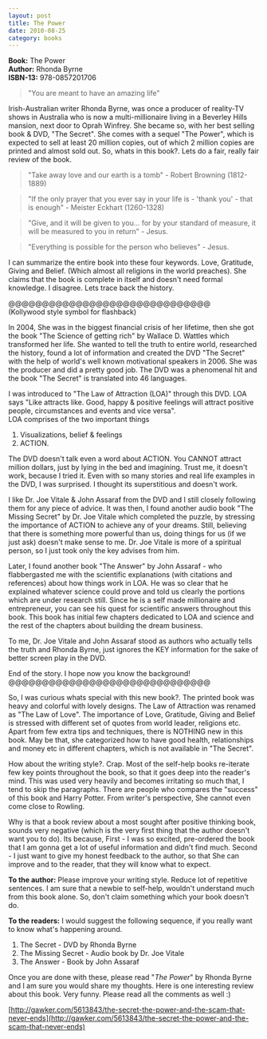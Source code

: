```yaml
---
layout: post
title: The Power
date: 2010-08-25
category: books
---
```


**Book:** The Power  
**Author:** Rhonda Byrne  
**ISBN-13:** 978-0857201706

> "You are meant to have an amazing life"  
  
Irish-Australian writer Rhonda Byrne, was once a producer of reality-TV shows in Australia who is now a multi-millionaire living in a Beverley Hills mansion, next door to Oprah Winfrey. She became so, with her best selling book & DVD, "The Secret". She comes with a sequel "The Power", which is expected to sell at least 20 million copies, out of which 2 million copies are printed and almost sold out. So, whats in this book?. Lets do a fair, really fair review of the book.  
  
> "Take away love and our earth is a tomb" - Robert Browning (1812-1889)  
  
> "If the only prayer that you ever say in your life is - 'thank you' - that is enough" - Meister Eckhart (1260-1328)  
  
> "Give, and it will be given to you... for by your standard of measure, it will be measured to you in return" - Jesus.  
  
> "Everything is possible for the person who believes" - Jesus.  
  
I can summarize the entire book into these four keywords. Love, Gratitude, Giving and Belief. (Which almost all religions in the world preaches). She claims that the book is complete in itself and doesn't need formal knowledge. I disagree. Lets trace back the history.  
  
@@@@@@@@@@@@@@@@@@@@@@@@@@@@@@  
(Kollywood style symbol for flashback)  
  
In 2004, She was in the biggest financial crisis of her lifetime, then she got the book "The Science of getting rich" by Wallace D. Wattles which transformed her life. She wanted to tell the truth to entire world, researched the history, found a lot of information and created the DVD "The Secret" with the help of world's well known motivational speakers in 2006. She was the producer and did a pretty good job. The DVD was a phenomenal hit and the book "The Secret" is translated into 46 languages.   
  
I was introduced to "The Law of Attraction (LOA)" through this DVD. LOA says "Like attracts like. Good, happy & positive feelings will attract positive people, circumstances and events and vice versa".   
LOA comprises of the two important things  

1. Visualizations, belief & feelings  
2. ACTION.  

The DVD doesn't talk even a word about ACTION. You CANNOT attract million dollars, just by lying in the bed and imagining. Trust me, it doesn't work, because I tried it. Even with so many stories and real life examples in the DVD, I was surprised. I thought its superstitious and doesn't work.  
  
I like Dr. Joe Vitale & John Assaraf from the DVD and I still closely following them for any piece of advice. It was then, I found another audio book "The Missing Secret" by Dr. Joe Vitale which completed the puzzle, by stressing the importance of ACTION to achieve any of your dreams. Still, believing that there is something more powerful than us, doing things for us (if we just ask) doesn't make sense to me. Dr. Joe Vitale is more of a spiritual person, so I just took only the key advises from him.  
  
Later, I found another book "The Answer" by John Assaraf - who flabbergasted me with the scientific explanations (with citations and references) about how things work in LOA. He was so clear that he explained whatever science could prove and told us clearly the portions which are under research still. Since he is a self made millionaire and entrepreneur, you can see his quest for scientific answers throughout this book. This book has initial few chapters dedicated to LOA and science and the rest of the chapters about building the dream business.  
  
To me, Dr. Joe Vitale and John Assaraf stood as authors who actually tells the truth and Rhonda Byrne, just ignores the KEY information for the sake of better screen play in the DVD.  
  
End of the story. I hope now you know the background!  
@@@@@@@@@@@@@@@@@@@@@@@@@@@@@@  
  
So, I was curious whats special with this new book?. The printed book was heavy and colorful with lovely designs. The Law of Attraction was renamed as "The Law of Love". The importance of Love, Gratitude, Giving and Belief is stressed with different set of quotes from world leader, religions etc. Apart from few extra tips and techniques, there is NOTHING new in this book. May be that, she categorized how to have good health, relationships and money etc in different chapters, which is not available in "The Secret".  
  
How about the writing style?. Crap. Most of the self-help books re-iterate few key points throughout the book, so that it goes deep into the reader's mind. This was used very heavily and becomes irritating so much that, I tend to skip the paragraphs. There are people who compares the "success" of this book and Harry Potter. From writer's perspective, She cannot even come close to Rowling.  
  
Why is that a book review about a most sought after positive thinking book, sounds very negative (which is the very first thing that the author doesn't want you to do). Its because, First - I was so excited, pre-ordered the book that I am gonna get a lot of useful information and didn't find much. Second - I just want to give my honest feedback to the author, so that She can improve and to the reader, that they will know what to expect.  
  
**To the author:** Please improve your writing style. Reduce lot of repetitive sentences. I am sure that a newbie to self-help, wouldn't understand much from this book alone. So, don't claim something which your book doesn't do.  
  
**To the readers:** I would suggest the following sequence, if you really want to know what's happening around.  
 
1. The Secret - DVD by Rhonda Byrne  
2. The Missing Secret - Audio book by Dr. Joe Vitale  
3. The Answer - Book by John Assaraf  
  
Once you are done with these, please read "*The Power*" by Rhonda Byrne and I am sure you would share my thoughts. Here is one interesting review about this book. Very funny. Please read all the comments as well :)  
  
[http://gawker.com/5613843/the-secret-the-power-and-the-scam-that-never-ends](http://gawker.com/5613843/the-secret-the-power-and-the-scam-that-never-ends)  

